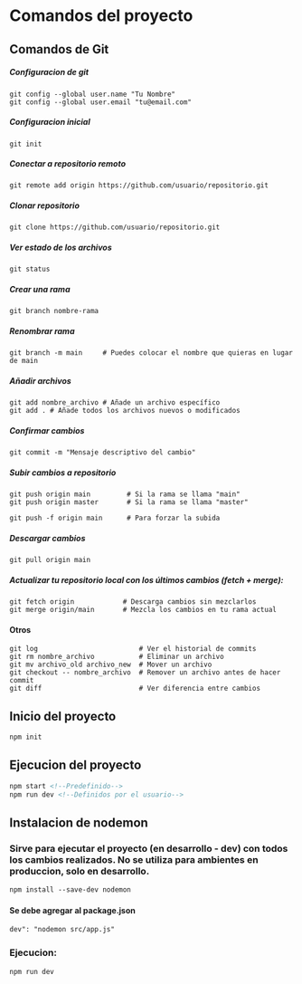 # Comandos del proyecto

## Comandos de Git

##### Configuracion de git

```
git config --global user.name "Tu Nombre"
git config --global user.email "tu@email.com"
```

##### Configuracion inicial

```
git init
```

##### Conectar a repositorio remoto

```
git remote add origin https://github.com/usuario/repositorio.git
```

##### Clonar repositorio

```
git clone https://github.com/usuario/repositorio.git
```

##### Ver estado de los archivos

```
git status
```

##### Crear una rama

```
git branch nombre-rama
```

##### Renombrar rama

```
git branch -m main     # Puedes colocar el nombre que quieras en lugar de main
```

##### Añadir archivos

```
git add nombre_archivo # Añade un archivo específico
git add . # Añade todos los archivos nuevos o modificados
```

##### Confirmar cambios

```
git commit -m "Mensaje descriptivo del cambio"
```

##### Subir cambios a repositorio

```
git push origin main         # Si la rama se llama "main"
git push origin master       # Si la rama se llama "master"

git push -f origin main      # Para forzar la subida
```

##### Descargar cambios

```
git pull origin main
```

##### Actualizar tu repositorio local con los últimos cambios (fetch + merge):

```
git fetch origin            # Descarga cambios sin mezclarlos
git merge origin/main       # Mezcla los cambios en tu rama actual
```

#### Otros

```
git log                         # Ver el historial de commits
git rm nombre_archivo           # Eliminar un archivo
git mv archivo_old archivo_new  # Mover un archivo
git checkout -- nombre_archivo  # Remover un archivo antes de hacer commit
git diff                        # Ver diferencia entre cambios
```

## Inicio del proyecto

```markdown
npm init
```

## Ejecucion del proyecto

```markdown
npm start <!--Predefinido-->
npm run dev <!--Definidos por el usuario-->
```

## Instalacion de nodemon

### Sirve para ejecutar el proyecto (en desarrollo - dev) con todos los cambios realizados. No se utiliza para ambientes en produccion, solo en desarrollo.

```markdown
npm install --save-dev nodemon
```

#### Se debe agregar al package.json

```markdown
dev": "nodemon src/app.js"
```

### Ejecucion:

```markdown
npm run dev
```
